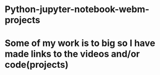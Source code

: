# Python-jupyter-notebook-webm-projects 
# Some of my work is to big so I have made links to the videos and/or code(projects)
